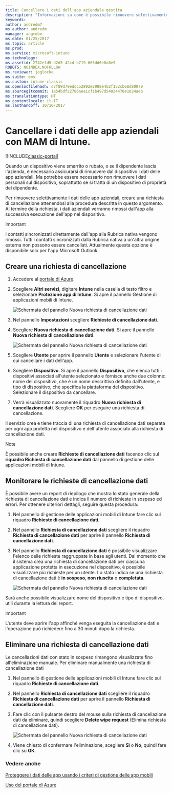 ```yaml
---
title: Cancellare i dati dell'app aziendale gestita
description: "Informazioni su come è possibile rimuovere selettivamente i dati aziendali dai dispositivi in modalità remota."
keywords: 
author: andredm7
ms.author: andredm
manager: angrobe
ms.date: 01/25/2017
ms.topic: article
ms.prod: 
ms.service: microsoft-intune
ms.technology: 
ms.assetid: 2742e1d5-d2d5-42cd-b719-665dd6e0a0e9
ROBOTS: NOINDEX,NOFOLLOW
ms.reviewer: joglocke
ms.suite: ems
ms.custom: intune-classic
ms.openlocfilehash: d7f89d79edcc52892e2988e4b2f152cb68d80070
ms.sourcegitcommit: 1a54bdf22786aea1cf1b497d54024470e1024aeb
ms.translationtype: HT
ms.contentlocale: it-IT
ms.lasthandoff: 10/10/2017
---
```

# <a name="wipe-company-app-data-with-intune-mam"></a>Cancellare i dati delle app aziendali con MAM di Intune.

[!INCLUDE[classic-portal](../includes/classic-portal.md)]

Quando un dispositivo viene smarrito o rubato, o se il dipendente lascia l'azienda, è necessario assicurarsi di rimuovere dal dispositivo i dati delle app aziendali. Ma potrebbe essere necessario non rimuovere i dati personali sul dispositivo, soprattutto se si tratta di un dispositivo di proprietà del dipendente.

Per rimuovere selettivamente i dati delle app aziendali, creare una richiesta di cancellazione attenendosi alla procedura descritta in questo argomento. Al termine della richiesta, i dati aziendali verranno rimossi dall'app alla successiva esecuzione dell'app nel dispositivo.

>[!IMPORTANT]
> I contatti sincronizzati direttamente dall'app alla Rubrica nativa vengono rimossi. Tutti i contatti sincronizzati dalla Rubrica nativa a un'altra origine esterna non possono essere cancellati. Attualmente questa opzione è disponibile solo per l'app Microsoft Outlook.

## <a name="create-a-wipe-request"></a>Creare una richiesta di cancellazione

1.  Accedere al [portale di Azure](https://portal.azure.com).

2.  Scegliere **Altri servizi**, digitare **Intune** nella casella di testo filtro e selezionare **Protezione app di Intune**. Si apre il pannello Gestione di applicazioni mobili di Intune.

    ![Schermata del pannello Nuova richiesta di cancellazione dati](../media/AppManagement/wipe-request-mam-main-blade.png)

2.  Nel pannello **Impostazioni** scegliere **Richieste di cancellazione dati**.

3.  Scegliere **Nuova richiesta di cancellazione dati**. Si apre il pannello **Nuova richiesta di cancellazione dati**.

    ![Schermata del pannello Nuova richiesta di cancellazione dati](../media/AppManagement/AzurePortal_MAM_NewWipeRequest.png)

4.  Scegliere **Utente** per aprire il pannello **Utente** e selezionare l'utente di cui cancellare i dati dell'app.

5.  Scegliere **Dispositivo**. Si apre il pannello **Dispositivo**, che elenca tutti i dispositivi associati all'utente selezionato e fornisce anche due colonne: nome del dispositivo, che è un nome descrittivo definito dall'utente, e tipo di dispositivo, che specifica la piattaforma del dispositivo. Selezionare il dispositivo da cancellare.

6.  Verrà visualizzato nuovamente il riquadro **Nuova richiesta di cancellazione dati**. Scegliere **OK** per eseguire una richiesta di cancellazione. 

Il servizio crea e tiene traccia di una richiesta di cancellazione dati separata per ogni app protetta nel dispositivo e dell'utente associato alla richiesta di cancellazione dati.

>[!NOTE]
> È possibile anche creare **Richieste di cancellazione dati** facendo clic sul **riquadro Richiesta di cancellazione dati** dal pannello di gestione delle applicazioni mobili di Intune.

## <a name="monitor-your-wipe-requests"></a>Monitorare le richieste di cancellazione dati

È possibile avere un report di riepilogo che mostra lo stato generale della richiesta di cancellazione dati e indica il numero di richieste in sospeso ed errori. Per ottenere ulteriori dettagli, seguire questa procedura:

1.  Nel pannello di gestione delle applicazioni mobili di Intune fare clic sul riquadro **Richieste di cancellazione dati**.

2.  Nel pannello **Richiesta di cancellazione dati** scegliere il riquadro **Richiesta di cancellazione dati** per aprire il pannello **Richiesta di cancellazione dati**.

3.  Nel pannello **Richiesta di cancellazione dati** è possibile visualizzare l'elenco delle richieste raggruppate in base agli utenti. Dal momento che il sistema crea una richiesta di cancellazione dati per ciascuna applicazione protetta in esecuzione nel dispositivo, è possibile visualizzare più richieste per un utente. Lo stato indica se una richiesta di cancellazione dati è **in sospeso**, **non riuscita** o **completata**.

    ![Schermata del pannello Nuova richiesta di cancellazione dati](../media/AppManagement/wipe-request-status-1.png)

Sarà anche possibile visualizzare nome del dispositivo e tipo di dispositivo, utili durante la lettura dei report.

>[!IMPORTANT]
> L'utente deve aprire l'app affinché venga eseguita la cancellazione dati e l'operazione può richiedere fino a 30 minuti dopo la richiesta.

## <a name="delete-a-wipe-request"></a>Eliminare una richiesta di cancellazione dati

Le cancellazioni dati con stato in sospeso rimangono visualizzate fino all'eliminazione manuale.  Per eliminare manualmente una richiesta di cancellazione dati

1.  Nel pannello di gestione delle applicazioni mobili di Intune fare clic sul riquadro **Richieste di cancellazione dati**.

2.  Nel pannello **Richiesta di cancellazione dati** scegliere il riquadro **Richiesta di cancellazione dati** per aprire il pannello **Richiesta di cancellazione dati**.

3.  Fare clic con il pulsante destro del mouse sulla richiesta di cancellazione dati da eliminare, quindi scegliere **Delete wipe request** (Elimina richiesta di cancellazione dati).

    ![Schermata del pannello Nuova richiesta di cancellazione dati](../media/AppManagement/delete-wipe-request.png)

4.  Viene chiesto di confermare l'eliminazione, scegliere **Sì** o **No**, quindi fare clic su **OK**.


### <a name="see-also"></a>Vedere anche
[Proteggere i dati delle app usando i criteri di gestione delle app mobili](protect-app-data-using-mobile-app-management-policies-with-microsoft-intune.md)

[Uso del portale di Azure](azure-portal-for-microsoft-intune-mam-policies.md)
